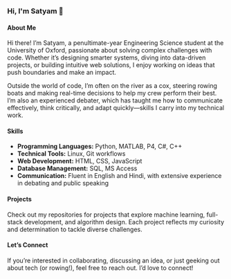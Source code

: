 ### Hi, I'm Satyam 👋  

#### About Me  
Hi there! I’m Satyam, a penultimate-year Engineering Science student at the University of Oxford, passionate about solving complex challenges with code. Whether it’s designing smarter systems, diving into data-driven projects, or building intuitive web solutions, I enjoy working on ideas that push boundaries and make an impact.  

Outside the world of code, I’m often on the river as a cox, steering rowing boats and making real-time decisions to help my crew perform their best. I’m also an experienced debater, which has taught me how to communicate effectively, think critically, and adapt quickly—skills I carry into my technical work.  

#### Skills  
- **Programming Languages:** Python, MATLAB, P4, C#, C++  
- **Technical Tools:** Linux, Git workflows  
- **Web Development:** HTML, CSS, JavaScript  
- **Database Management:** SQL, MS Access  
- **Communication:** Fluent in English and Hindi, with extensive experience in debating and public speaking  

#### Projects  
Check out my repositories for projects that explore machine learning, full-stack development, and algorithm design. Each project reflects my curiosity and determination to tackle diverse challenges.  

#### Let’s Connect  
If you’re interested in collaborating, discussing an idea, or just geeking out about tech (or rowing!), feel free to reach out. I’d love to connect!  
